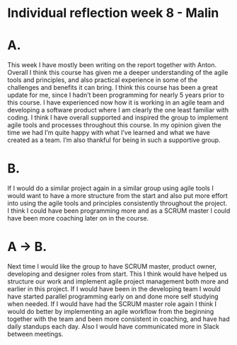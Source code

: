 ﻿# Individual reflection week 8 - Malin


# A. 
This week I have mostly been writing on the report together with Anton. Overall I think this course has given me a deeper understanding of the agile tools and principles, and also practical experience in some of the challenges and benefits it can bring. I think this course has been a great update for me, since I hadn’t been programming for nearly 5 years prior to this course. I have experienced now how it is working in an agile team and developing a software product where I am clearly the one least familiar with coding. I think I have overall supported and inspired the group to implement agile tools and processes throughout this course. In my opinion given the time we had I’m quite happy with what I’ve learned and what we have created as a team. I’m also thankful for being in such a supportive group.


# B.
If I would do a similar project again in a similar group using agile tools I would want to have a more structure from the start and also put more effort into using the agile tools and principles consistently throughout the project. I think I could have been programming more and as a SCRUM master I could have been more coaching later on in the course.


# A → B.
Next time I would like the group to have SCRUM master, product owner, developing and designer roles from start. This I think would have helped us structure our work and implement agile project management both more and earlier in this project. If I would have been in the developing team I would have started parallel programming early on and done more self studying when needed. If I would have had the SCRUM master role again I think I would do better by implementing an agile workflow from the beginning together with the team and been more consistent in coaching, and have had daily standups each day. Also I would have communicated more in Slack between meetings.